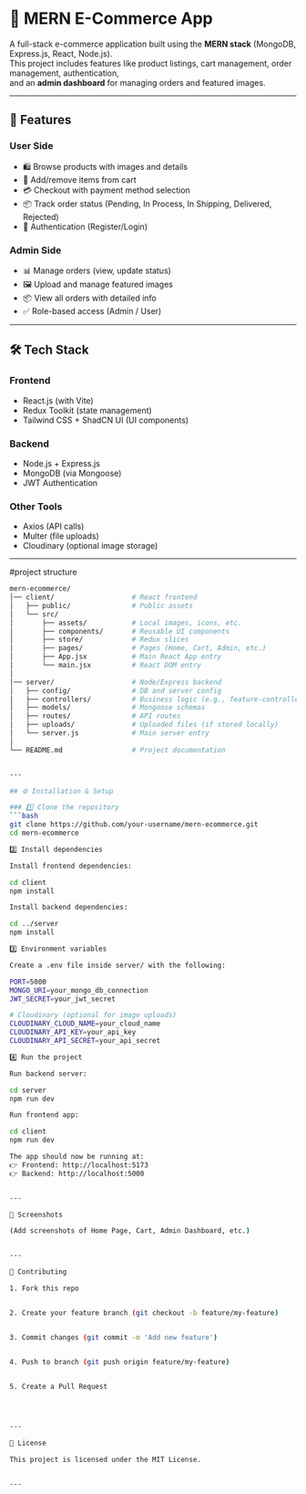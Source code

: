 

# 🛒 MERN E-Commerce App

A full-stack e-commerce application built using the **MERN stack** (MongoDB, Express.js, React, Node.js).  
This project includes features like product listings, cart management, order management, authentication,  
and an **admin dashboard** for managing orders and featured images.

---

## 🚀 Features

### User Side
- 🛍️ Browse products with images and details  
- 🛒 Add/remove items from cart  
- 💳 Checkout with payment method selection  
- 📦 Track order status (Pending, In Process, In Shipping, Delivered, Rejected)  
- 🔐 Authentication (Register/Login)  

### Admin Side
- 📊 Manage orders (view, update status)  
- 🖼️ Upload and manage featured images  
- 📦 View all orders with detailed info  
- ✅ Role-based access (Admin / User)  

---

## 🛠️ Tech Stack

### Frontend
- React.js (with Vite)  
- Redux Toolkit (state management)  
- Tailwind CSS + ShadCN UI (UI components)  

### Backend
- Node.js + Express.js  
- MongoDB (via Mongoose)  
- JWT Authentication  

### Other Tools
- Axios (API calls)  
- Multer (file uploads)  
- Cloudinary (optional image storage)  

---
#project structure
```bash
mern-ecommerce/
│── client/                   # React frontend
│   ├── public/               # Public assets
│   └── src/
│       ├── assets/           # Local images, icons, etc.
│       ├── components/       # Reusable UI components
│       ├── store/            # Redux slices
│       ├── pages/            # Pages (Home, Cart, Admin, etc.)
│       ├── App.jsx           # Main React App entry
│       └── main.jsx          # React DOM entry
│
│── server/                   # Node/Express backend
│   ├── config/               # DB and server config
│   ├── controllers/          # Business logic (e.g., feature-controller.js)
│   ├── models/               # Mongoose schemas
│   ├── routes/               # API routes
│   ├── uploads/              # Uploaded files (if stored locally)
│   └── server.js             # Main server entry
│
└── README.md                 # Project documentation


---

## ⚙️ Installation & Setup

### 1️⃣ Clone the repository
```bash
git clone https://github.com/your-username/mern-ecommerce.git
cd mern-ecommerce

2️⃣ Install dependencies

Install frontend dependencies:

cd client
npm install

Install backend dependencies:

cd ../server
npm install

3️⃣ Environment variables

Create a .env file inside server/ with the following:

PORT=5000
MONGO_URI=your_mongo_db_connection
JWT_SECRET=your_jwt_secret

# Cloudinary (optional for image uploads)
CLOUDINARY_CLOUD_NAME=your_cloud_name
CLOUDINARY_API_KEY=your_api_key
CLOUDINARY_API_SECRET=your_api_secret

4️⃣ Run the project

Run backend server:

cd server
npm run dev

Run frontend app:

cd client
npm run dev

The app should now be running at:
👉 Frontend: http://localhost:5173
👉 Backend: http://localhost:5000


---

📸 Screenshots

(Add screenshots of Home Page, Cart, Admin Dashboard, etc.)


---

🤝 Contributing

1. Fork this repo


2. Create your feature branch (git checkout -b feature/my-feature)


3. Commit changes (git commit -m 'Add new feature')


4. Push to branch (git push origin feature/my-feature)


5. Create a Pull Request




---

📜 License

This project is licensed under the MIT License.


---

